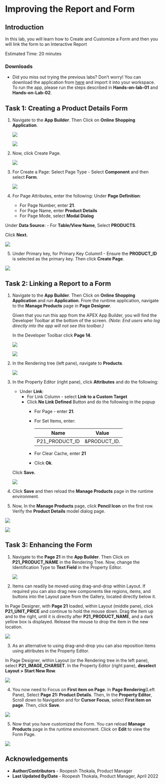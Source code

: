 # Improving the Report and Form

## Introduction
In this lab, you will learn how to Create and Customize a Form and then you will link the form to an Interactive Report

Estimated Time: 20 minutes

### Downloads

- Did you miss out trying the previous labs? Don’t worry! You can download the application from [here](online-shopping-cart-6.sql) and import it into your workspace. To run the app, please run the steps described in **Hands-on-lab-01** and **Hands-on-Lab-02**.

## Task 1: Creating a Product Details Form

1. Navigate to the **App Builder**. Then Click on **Online Shopping Application**.

    ![](images/navigate-to-osa1.png " ")

    ![](images/navigate-to-osa2.png " ")

2. Now, click Create Page.

    ![](images/create-form1.png " ")

3. For Create a Page: Select Page Type - Select **Component** and then select **Form**.

    ![](images/create-form2.png " ")

4. For Page Attributes, enter the following:
  Under **Page Definition**:
    - For Page Number, enter **21**.
    - For Page Name, enter **Product Details**
    - For Page Mode, select **Modal Dialog**

  Under **Data Source**:
    - For **Table/View Name**, Select **PRODUCTS**.

  Click **Next.**

  ![](./images/create-form3.png " ")

5. Under Primary key, for Primary Key Column1 - Ensure the **PRODUCT_ID** is selected as the primary key. Then click **Create Page**.

  ![](./images/create-form4.png " ")

## Task 2: Linking a Report to a Form

1. Navigate to the **App Builder**. Then Click on **Online Shopping Application** and run **Application**. From the runtime application, navigate to the **Manage Products** page in **Page Designer**.

    Given that you run this app from the APEX App Builder, you will find the Developer Toolbar at the bottom of the screen.
    *{Note: End users who log directly into the app will not see this toolbar.}*

    In the Developer Toolbar click **Page 14**.

    ![](./images/navigate-to-mp1.png " ")

    ![](./images/navigate-to-mp2.png " ")

2. In the Rendering tree (left pane), navigate to **Products**.

    ![](./images/linking-a-form1.png " ")

3. In the Property Editor (right pane), click **Attributes** and do the following:

    - Under **Link**:
      -   For Link Column - select **Link to a Custom Target**
      -   Click **No Link Defined** Button and do the following in the popup
            - For Page - enter **21**.
            - For Set Items, enter:

                | Name | Value |
                | --- | --- |
                | P21\_PRODUCT\_ID | &PRODUCT_ID. |

            - For Clear Cache, enter **21**
            - Click **Ok**.

    Click **Save.**      

    ![](./images/linking-a-form2.png " ")

4. Click **Save** and then reload the **Manage Products** page in the runtime environment.

5. Now, In the **Manage Products** page, click **Pencil Icon** on the first row. Verify the **Product Details** model dialog page.

  ![](./images/refresh-manage-products.png " ")

  ![](./images/refresh-manage-products1.png " ")

## Task 3: Enhancing the Form

1.  Navigate to the **Page 21** in the **App Builder**. Then Click on **P21_PRODUCT_NAME** in the Rendering Tree. Now, change the Identification Type to **Text Field** in the Property Editor.

    ![](images/navigate-to-page21.png " ")

2. Items can readily be moved using drag-and-drop within Layout. If required you can also drag new components like regions, items, and buttons into the Layout pane from the Gallery, located directly below it.

  In Page Designer, with **Page 21** loaded, within Layout (middle pane), click **P21_UNIT_PRICE** and continue to hold the mouse down. Drag the item up and to the right, until it is directly after **P21_PRODUCT_NAME**, and a dark yellow box is displayed. Release the mouse to drop the item in the new location.

 ![](images/enhance-form1.png " ")

3. As an alternative to using drag-and-drop you can also reposition items using attributes in the Property Editor.

  In Page Designer, within Layout (or the Rendering tree in the left pane), select **P21_IMAGE_CHARSET**. In the Property Editor (right pane), **deselect Layout > Start New Row**.

  ![](images/enhance-form2.png " ")

4. You now need to Focus on **First item on Page**.  In **Page Rendering**(Left Pane), Select **Page 21: Product Details**. Then, In the **Property Editor**, Scroll down to Navigation and for **Cursor Focus**, select **First item on page**. Then, click **Save**.

  ![](images/enhance-form3.png " ")

5. Now that you have customized the Form. You can reload **Manage Products** page in the runtime environment. Click on **Edit** to view the Form Page.

  ![](images/enhanced-form.png " ")


## **Acknowledgements**

 - **Author/Contributors** -  Roopesh Thokala, Product Manager
 - **Last Updated By/Date** - Roopesh Thokala, Product Manager, April 2022
